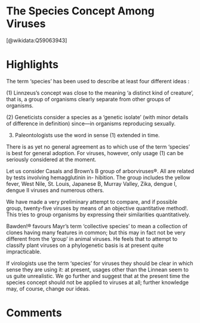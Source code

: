 
The Species Concept Among Viruses
=================================
  
  [@wikidata:Q59063943]  

# Highlights
The term ‘species’ has been used to describe at least four different ideas :

(1) Linnzeus’s concept was close to the meaning ‘a distinct kind of creature’, that is, a group of organisms clearly separate from other groups of organisms.

(2) Geneticists consider a species as a ‘genetic isolate’ (with minor details of difference in definition) since—in organisms reproducing sexually.

3) Paleontologists use the word in sense (1) extended in time.

There is as yet no general agreement as to which use of the term ‘species’ is best for general adoption. For viruses, however, only usage (1) can be seriously considered at the moment.

Let us consider Casals and Brown’s B group of arborviruses®. All are related by tests involving hemagglutinin in- hibition. The group includes the yellow fever, West Nile, St. Louis, Japanese B, Murray Valley, Zika, dengue I, dengue II viruses and numerous others.

We have made a very preliminary attempt to compare, and if possible group, twenty-five viruses by means of an objective quantitative method!. This tries to group organisms by expressing their similarities quantitatively.

Bawden!® favours Mayr’s term ‘collective species’ to mean a collection of clones having many features in common; but this may in fact not be very different from the ‘group’ in animal viruses. He feels that to attempt to classify plant viruses on a phylogenetic basis is at present quite impracticable.

If virologists use the term ‘species’ for viruses they should be clear in which sense they are using it: at present, usages other than the Linnean seem to us guite unrealistic. We go further and suggest that at the present time the species concept should not be applied to viruses at all; further knowledge may, of course, change our ideas. 

# Comments
